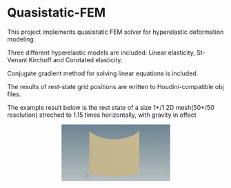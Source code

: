 # Quasistatic-FEM
This project implements quasistatic FEM solver for hyperelastic deformation modeling.

Three different hyperelastic models are included: Linear elasticity, St-Venant Kirchoff and Corotated elasticity.

Conjugate gradient method for solving linear equations is included.

The results of rest-state grid positions are written to Houdini-compatible obj files.

The example result below is the rest state of a size 1*/1 2D mesh(50*/50 resolution) streched to 1.15 times horizontally, with gravity in effect 
<p align="center">
  <img src="https://github.com/YushanH/Quasistatic-FEM/blob/master/result.png" width="50%" >
</p>
